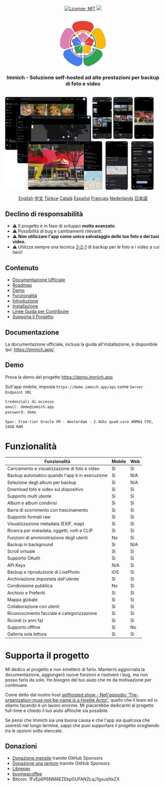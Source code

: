 <p align="center"> 
  <br/>  
  <a href="https://opensource.org/licenses/MIT"><img src="https://img.shields.io/badge/license-MIT-green.svg?color=3F51B5&style=for-the-badge&label=License&logoColor=000000&labelColor=ececec" alt="License: MIT"></a>
  <a href="https://discord.gg/D8JsnBEuKb">
    <img src="https://img.shields.io/discord/979116623879368755.svg?label=Discord&logo=Discord&style=for-the-badge&logoColor=000000&labelColor=ececec" atl="Discord"/>
  </a>
  <br/>  
  <br/>   
</p>

<p align="center">
<img src="design/immich-logo.svg" width="150" title="Login With Custom URL">
</p>
<h3 align="center">Immich - Soluzione self-hosted ad alte prestazioni per backup di foto e video</h3>
<br/>
<a href="https://immich.app">
<img src="design/immich-screenshots.png" title="Main Screenshot">
</a>
<br/>
<p align="center">
  <a href="README.md">English</a>
  <a href="README_zh_CN.md">中文</a>
  <a href="README_tr_TR.md">Türkçe</a>
  <a href="README_ca_ES.md">Català</a>
  <a href="README_es_ES.md">Español</a>
  <a href="README_fr_FR.md">Français</a>
  <a href="README_nl_NL.md">Nederlands</a>
  <a href="README_ja_JP.md">日本語</a>
</p>

## Declino di responsabilità

- ⚠️ Il progetto è in fase di sviluppo **molto avanzato**.
- ⚠️ Possibilità di bug e cambiamenti rilevanti.
- ⚠️ **Non utilizzare l'app come unico salvataggio delle tue foto e dei tuoi video.**
- ⚠️ Utilizza sempre una tecnica [3-2-1](https://www.backblaze.com/blog/the-3-2-1-backup-strategy/) di backup per le foto e i video a cui tieni!

## Contenuto

- [Documentazione Ufficiale](https://immich.app/docs)
- [Roadmap](https://github.com/orgs/immich-app/projects/1)
- [Demo](#demo)
- [Funzionalità](#features)
- [Introduzione](https://immich.app/docs/overview/introduction)
- [Installazione](https://immich.app/docs/install/requirements)
- [Linee Guida per Contribuire](https://immich.app/docs/overview/support-the-project)
- [Supporta il Progetto](#support-the-project)

## Documentazione

La documentazione ufficiale, inclusa la guida all'installazione, è disponibile qui: https://immich.app/.

## Demo

Prova la demo del progetto https://demo.immich.app

Sull'app mobile, imposta `https://demo.immich.app/api` come `Server Endpoint URL`

```bash title="Demo Credential"
Credenziali di accesso
email: demo@immich.app
password: demo
```

```
Spec: Free-tier Oracle VM - Amsterdam - 2.4Ghz quad-core ARM64 CPU, 24GB RAM
```

# Funzionalità

| Funzionalità                                   | Mobile | Web |
| ---------------------------------------------- | ------ | --- |
| Caricamento e visualizzazione di foto e video  |   Sì   | Sì  |
| Backup automatico quando l'app è in esecuzione |   Sì   | N/A |
| Selezione degli album per backup               |   Sì   | N/A |
| Download foto e video sul dispositivo          |   Sì   | Sì  |
| Supporto multi utente                          |   Sì   | Sì  |
| Album e album condivisi                        |   Sì   | Sì  |
| Barra di scorrimento con trascinamento         |   Sì   | Sì  |
| Supporto formati raw                           |   Sì   | Sì  |
| Visualizzazione metadata (EXIF, map)           |   Sì   | Sì  |
| Ricerca per metadata, oggetti, volti e CLIP    |   Sì   | Sì  |
| Funzioni di amministrazione degli utenti       |   No   | Sì  |
| Backup in background                           |   Sì   | N/A |
| Scroll virtuale                                |   Sì   | Sì  |
| Supporto OAuth                                 |   Sì   | Sì  |
| API Keys                                       |  N/A   | Sì  |
| Backup e riproduzione di LivePhoto             |  iOS   | Sì  |
| Archiviazione impostata dall'utente            |   Sì   | Sì  |
| Condivisione pubblica                          |   No   | Sì  |
| Archivio e Preferiti                           |   Sì   | Sì  |
| Mappa globale                                  |   Sì   | Sì  |
| Collaborazione con utenti                      |   Sì   | Sì  |
| Riconoscimento facciale e categorizzazione     |   Sì   | Sì  |
| Ricordi (x anni fa)                            |   Sì   | Sì  |
| Supporto offline                               |   Sì   | No  |
| Galleria sola lettura                          |   Sì   | Sì  |

# Supporta il progetto

Mi dedico al progetto e non smetterò di farlo. Manterrò aggiornata la documentazione, aggiungerò nuove funzioni e risolverò i bug, ma non posso farlo da solo. Ho bisogno del tuo aiuto che mi da motivazione per continuare.

Come detto dal nostro host [selfhosted.show - Nell'episodio 'The-organization-must-not-be-name is a Hostile Actor'](https://selfhosted.show/79?t=1418), quello che il team ed io stiamo facendo è un lavoro enorme. Mi piacerebbe dedicarmi al progetto full-time e chiedo il tuo aiuto affinchè sia possibile.

Se pensi che Immich sia una buona causa e che l'app sia qualcosa che useresti nel lungo termine, sappi che puoi supportare il progetto scegliendo tra le opzioni sotto elencate.

## Donazioni

- [Donazione mensile](https://github.com/sponsors/alextran1502) tramite GitHub Sponsors
- [Donazione una tantum](https://github.com/sponsors/alextran1502?frequency=one-time&sponsor=alextran1502) tramite GitHub Sponsors
- [Librepay](https://liberapay.com/alex.tran1502/)
- [buymeacoffee](https://www.buymeacoffee.com/altran1502)
- Bitcoin: 1FvEp6P6NM8EZEkpGUFAN2LqJ1gxusNxZX
